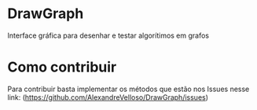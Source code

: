 # DrawGraph
Interface gráfica para desenhar e testar algorítimos em grafos

# Como contribuir
Para contribuir basta implementar os métodos que estão nos Issues nesse link: (https://github.com/AlexandreVelloso/DrawGraph/issues)
